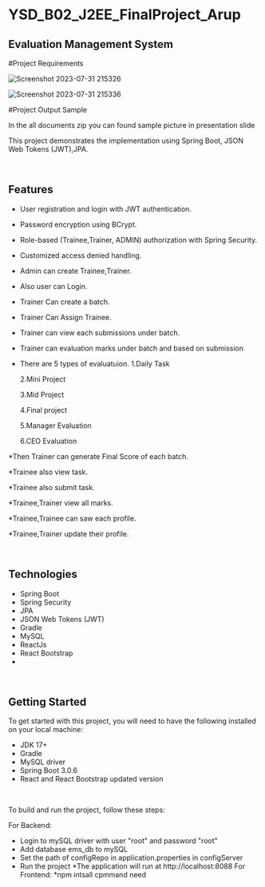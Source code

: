 # YSD_B02_J2EE_FinalProject_Arup
## Evaluation Management System
#Project Requirements

![Screenshot 2023-07-31 215326](https://github.com/arup99-glitch/evaluation-management-system-springboot/assets/86925893/17de5538-1138-4f3c-99e0-b0030123d6f9)

![Screenshot 2023-07-31 215336](https://github.com/arup99-glitch/evaluation-management-system-springboot/assets/86925893/b1fc0442-e844-4251-a40a-38f9023e86b4)

#Project Output Sample

In the all documents zip you can found sample picture in presentation slide

This project demonstrates the implementation  using Spring Boot, JSON Web Tokens (JWT),JPA.

<br>

## Features

* User registration and login with JWT authentication.
* Password encryption using BCrypt.
* Role-based (Trainee,Trainer, ADMIN) authorization with Spring Security.
* Customized access denied handling.
* Admin can create Trainee,Trainer.
* Also user can Login.
* Trainer Can create a batch.
* Trainer Can Assign Trainee.
* Trainer can view each submissions under batch.
* Trainer can evaluation marks under batch and based on submission
* There are 5 types of evaluatuion.
   1.Daily Task
  
   2.Mini Project
  
   3.Mid Project
  
   4.Final project
  
   5.Manager Evaluation
  
   6.CEO Evaluation
  
*Then Trainer can generate Final Score of each batch.

*Trainee also view task.

*Trainee also submit task.

*Trainee,Trainer view all marks.

*Trainee,Trainee can saw each profile.

*Trainee,Trainer update their profile.


<br>

## Technologies

* Spring Boot
* Spring Security
* JPA
* JSON Web Tokens (JWT)
* Gradle
* MySQL
* ReactJs
* React Bootstrap
* 

<br>

## Getting Started

To get started with this project, you will need to have the following installed on your local machine:

* JDK 17+
* Gradle
* MySQL driver
* Spring Boot 3.0.6
* React and React Bootstrap updated version

<br>

To build and run the project, follow these steps:

For Backend:
* Login to mySQL driver with user "root" and password "root"
* Add database ems_db to mySQL
* Set the path of configRepo in application.properties in configServer
* Run the project
*The application will run at http://localhost:8088
For Frontend:
*npm intsall cpmmand need

<br>



<br>
